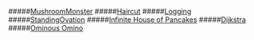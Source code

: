 
#####[MushroomMonster](https://code.google.com/codejam/contest/4224486/dashboard)
#####[Haircut](https://code.google.com/codejam/contest/4224486/dashboard#s=p1)
#####[Logging](https://code.google.com/codejam/contest/4224486/dashboard#s=p2)
#####[StandingOvation](https://code.google.com/codejam/contest/6224486/dashboard#s=p0)
#####[Infinite House of Pancakes](https://code.google.com/codejam/contest/6224486/dashboard#s=p1)
#####[Dijkstra](https://code.google.com/codejam/contest/6224486/dashboard#s=p2)
#####[Ominous Omino](https://code.google.com/codejam/contest/6224486/dashboard#s=p3)
